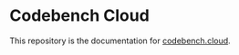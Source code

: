 # Codebench Cloud

This repository is the documentation for [codebench.cloud](https://www.codebench.cloud/).


